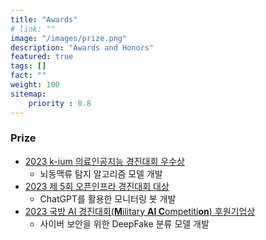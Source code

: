```yaml
---
title: "Awards"
# link: ""
image: "/images/prize.png"
description: "Awards and Honors"
featured: true
tags: []
fact: ""
weight: 100
sitemap: 
    priority : 0.8
---
```

<!-- Read More -->

### Prize
- [2023 k-ium 의료인공지능 경진대회 우수상](https://github.com/sihyeong671/k-ium-medical-AI-competition)
  - 뇌동맥류 탐지 알고리즘 모델 개발
- [2023 제 5회 오픈인프라 경진대회 대상](https://github.com/OIDC2023-SilverLining/monibot)
  - ChatGPT를 활용한 모니터링 봇 개발
- [2023 국방 AI 경진대회(**M**ilitary **AI C**ompetiti**on**) 후원기업상](https://github.com/sihyeong671/2023-MAICON)
  - 사이버 보안을 위한 DeepFake 분류 모델 개발